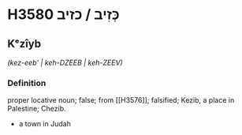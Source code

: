 # H3580 כְּזִיב / כזיב

## Kᵉzîyb

_(kez-eeb' | keh-DZEEB | keh-ZEEV)_

### Definition

proper locative noun; false; from [[H3576]]; falsified; Kezib, a place in Palestine; Chezib.

- a town in Judah
